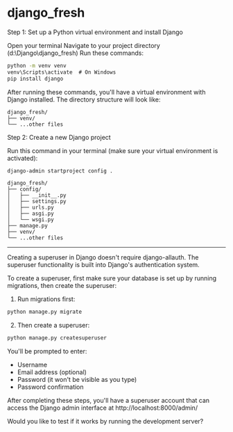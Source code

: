 # django_fresh

Step 1: Set up a Python virtual environment and install Django

Open your terminal
Navigate to your project directory (d:\Django\django_fresh)
Run these commands:

```cmd
python -m venv venv
venv\Scripts\activate  # On Windows
pip install django
```

After running these commands, you'll have a virtual environment with Django installed. The directory structure will look like:

```text
django_fresh/
├── venv/
└── ...other files
```

Step 2: Create a new Django project

Run this command in your terminal (make sure your virtual environment is activated):

```cmd
django-admin startproject config .
```

```text
django_fresh/
├── config/
│   ├── __init__.py
│   ├── settings.py
│   ├── urls.py
│   ├── asgi.py
│   └── wsgi.py
├── manage.py
├── venv/
└── ...other files
```

---

Creating a superuser in Django doesn't require django-allauth. The superuser functionality is built into Django's authentication system.

To create a superuser, first make sure your database is set up by running migrations, then create the superuser:

1. Run migrations first:

```bash
python manage.py migrate
```

2. Then create a superuser:

```bash
python manage.py createsuperuser
```

You'll be prompted to enter:

- Username
- Email address (optional)
- Password (it won't be visible as you type)
- Password confirmation

After completing these steps, you'll have a superuser account that can access the Django admin interface at http://localhost:8000/admin/

Would you like to test if it works by running the development server?
